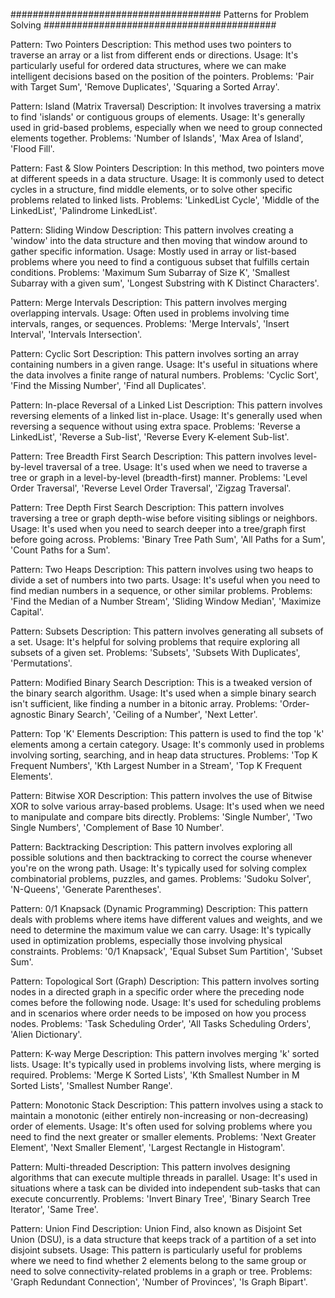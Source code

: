 ######################################   Patterns for Problem Solving ##########################################


Pattern: Two Pointers
Description: This method uses two pointers to traverse an array or a list from different ends or directions.
Usage: It's particularly useful for ordered data structures, where we can make intelligent decisions based on the position of the pointers.
Problems: 'Pair with Target Sum', 'Remove Duplicates', 'Squaring a Sorted Array'.

Pattern: Island (Matrix Traversal)
Description: It involves traversing a matrix to find 'islands' or contiguous groups of elements.
Usage: It's generally used in grid-based problems, especially when we need to group connected elements together.
Problems: 'Number of Islands', 'Max Area of Island', 'Flood Fill'.

Pattern: Fast & Slow Pointers
Description: In this method, two pointers move at different speeds in a data structure.
Usage: It is commonly used to detect cycles in a structure, find middle elements, or to solve other specific problems related to linked lists.
Problems: 'LinkedList Cycle', 'Middle of the LinkedList', 'Palindrome LinkedList'.

Pattern: Sliding Window
Description: This pattern involves creating a 'window' into the data structure and then moving that window around to gather specific information.
Usage: Mostly used in array or list-based problems where you need to find a contiguous subset that fulfills certain conditions.
Problems: 'Maximum Sum Subarray of Size K', 'Smallest Subarray with a given sum', 'Longest Substring with K Distinct Characters'.

Pattern: Merge Intervals
Description: This pattern involves merging overlapping intervals.
Usage: Often used in problems involving time intervals, ranges, or sequences.
Problems: 'Merge Intervals', 'Insert Interval', 'Intervals Intersection'.

Pattern: Cyclic Sort
Description: This pattern involves sorting an array containing numbers in a given range.
Usage: It's useful in situations where the data involves a finite range of natural numbers.
Problems: 'Cyclic Sort', 'Find the Missing Number', 'Find all Duplicates'.

Pattern: In-place Reversal of a Linked List
Description: This pattern involves reversing elements of a linked list in-place.
Usage: It's generally used when reversing a sequence without using extra space.
Problems: 'Reverse a LinkedList', 'Reverse a Sub-list', 'Reverse Every K-element Sub-list'.

Pattern: Tree Breadth First Search
Description: This pattern involves level-by-level traversal of a tree.
Usage: It's used when we need to traverse a tree or graph in a level-by-level (breadth-first) manner.
Problems: 'Level Order Traversal', 'Reverse Level Order Traversal', 'Zigzag Traversal'.

Pattern: Tree Depth First Search
Description: This pattern involves traversing a tree or graph depth-wise before visiting siblings or neighbors.
Usage: It's used when you need to search deeper into a tree/graph first before going across.
Problems: 'Binary Tree Path Sum', 'All Paths for a Sum', 'Count Paths for a Sum'.

Pattern: Two Heaps
Description: This pattern involves using two heaps to divide a set of numbers into two parts.
Usage: It's useful when you need to find median numbers in a sequence, or other similar problems.
Problems: 'Find the Median of a Number Stream', 'Sliding Window Median', 'Maximize Capital'.

Pattern: Subsets
Description: This pattern involves generating all subsets of a set.
Usage: It's helpful for solving problems that require exploring all subsets of a given set.
Problems: 'Subsets', 'Subsets With Duplicates', 'Permutations'.

Pattern: Modified Binary Search
Description: This is a tweaked version of the binary search algorithm.
Usage: It's used when a simple binary search isn't sufficient, like finding a number in a bitonic array.
Problems: 'Order-agnostic Binary Search', 'Ceiling of a Number', 'Next Letter'.

Pattern: Top 'K' Elements
Description: This pattern is used to find the top 'k' elements among a certain category.
Usage: It's commonly used in problems involving sorting, searching, and in heap data structures.
Problems: 'Top K Frequent Numbers', 'Kth Largest Number in a Stream', 'Top K Frequent Elements'.

Pattern: Bitwise XOR
Description: This pattern involves the use of Bitwise XOR to solve various array-based problems.
Usage: It's used when we need to manipulate and compare bits directly.
Problems: 'Single Number', 'Two Single Numbers', 'Complement of Base 10 Number'.

Pattern: Backtracking
Description: This pattern involves exploring all possible solutions and then backtracking to correct the course whenever you're on the wrong path.
Usage: It's typically used for solving complex combinatorial problems, puzzles, and games.
Problems: 'Sudoku Solver', 'N-Queens', 'Generate Parentheses'.

Pattern: 0/1 Knapsack (Dynamic Programming)
Description: This pattern deals with problems where items have different values and weights, and we need to determine the maximum value we can carry.
Usage: It's typically used in optimization problems, especially those involving physical constraints.
Problems: '0/1 Knapsack', 'Equal Subset Sum Partition', 'Subset Sum'.

Pattern: Topological Sort (Graph)
Description: This pattern involves sorting nodes in a directed graph in a specific order where the preceding node comes before the following node.
Usage: It's used for scheduling problems and in scenarios where order needs to be imposed on how you process nodes.
Problems: 'Task Scheduling Order', 'All Tasks Scheduling Orders', 'Alien Dictionary'.

Pattern: K-way Merge
Description: This pattern involves merging 'k' sorted lists.
Usage: It's typically used in problems involving lists, where merging is required.
Problems: 'Merge K Sorted Lists', 'Kth Smallest Number in M Sorted Lists', 'Smallest Number Range'.

Pattern: Monotonic Stack
Description: This pattern involves using a stack to maintain a monotonic (either entirely non-increasing or non-decreasing) order of elements.
Usage: It's often used for solving problems where you need to find the next greater or smaller elements.
Problems: 'Next Greater Element', 'Next Smaller Element', 'Largest Rectangle in Histogram'.

Pattern: Multi-threaded
Description: This pattern involves designing algorithms that can execute multiple threads in parallel.
Usage: It's used in situations where a task can be divided into independent sub-tasks that can execute concurrently.
Problems: 'Invert Binary Tree', 'Binary Search Tree Iterator', 'Same Tree'.

Pattern: Union Find
Description: Union Find, also known as Disjoint Set Union (DSU), is a data structure that keeps track of a partition of a set into disjoint subsets.
Usage: This pattern is particularly useful for problems where we need to find whether 2 elements belong to the same group or need to solve connectivity-related problems in a graph or tree.
Problems: 'Graph Redundant Connection', 'Number of Provinces', 'Is Graph Bipart'.
